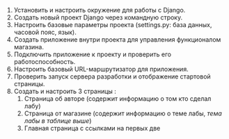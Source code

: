 1. Установить и настроить окружение для работы с Django.
2. Создать новый проект Django через командную строку.
3. Настроить базовые параметры проекта (settings.py: база данных, часовой пояс, язык).
4. Создать приложение внутри проекта для управления функционалом магазина.
5. Подключить приложение к проекту и проверить его работоспособность.
6. Настроить базовый URL-маршрутизатор для приложения.
7. Проверить запуск сервера разработки и отображение стартовой страницы.
8. Создать и настроить 3 страницы :
    1. Страница об авторе (содержит информацию о том кто сделал лабу)
    2. Страница от магазине (содержит информацию о теме лабы, *тема лабы в таблице выше*)
    3. Главная страница с ссылками на первых две
